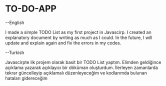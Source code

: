 # TO-DO-APP

--English

I made a simple TODO List as my first project in Javascirp. I created an explanatory document by writing as much as I could. In the future, I will update and explain again and fix the errors in my codes.

--Turkish

Javascirpte ilk projem olarak basit bir TODO List yaptım. Elimden geldiğince açıklama yazarak açıklayıcı bir döküman oluşturdum. İlerleyen zamanlarda tekrar güncelleyip açıklamalı düzenleyeceğim ve kodlarımda bulunan hataları gidereceğim
